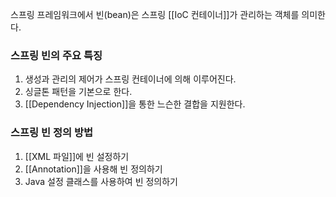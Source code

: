 스프링 프레임워크에서 빈(bean)은 스프링 [[IoC 컨테이너]]가 관리하는 객체를 의미한다.

### 스프링 빈의 주요 특징
1. 생성과 관리의 제어가 스프링 컨테이너에 의해 이루어진다.
2. 싱글톤 패턴을 기본으로 한다.
3. [[Dependency Injection]]을 통한 느슨한 결합을 지원한다.

### 스프링 빈 정의 방법
1. [[XML 파일]]에 빈 설정하기
2. [[Annotation]]을 사용해 빈 정의하기
3. Java 설정 클래스를 사용하여 빈 정의하기